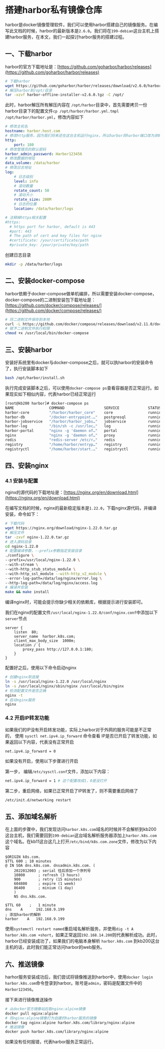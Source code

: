 # 搭建harbor私有镜像仓库

harbor是docker镜像管理软件，我们可以使用harbor搭建自己的镜像服务。在编写此文档的时候，harbor的最新版本是`2.6.0`。我们将在`199-debian`这台主机上搭建harbor服务，在本文，我们一起探讨harbor服务的搭建过程。

## 一、下载harbor

harbor的官方下载地址是：[https://github.com/goharbor/harbor/releases](https://github.com/goharbor/harbor/releases)

```bash
# 下载harbor
wget https://github.com/goharbor/harbor/releases/download/v2.6.0/harbor-offline-installer-v2.6.0.tgz
# 解压harbor到/opt/目录
tar -xzvf harbor-offline-installer-v2.6.0.tgz -C /opt/
```

此时，harbor解压所有解压内容在 `/opt/harbor`目录中，首先需要拷贝一份harbor目录下的配置文件`cp /opt/harbor/harbor.yml.tmpl /opt/harbor/harbor.yml`，修改内容如下

```yaml
# 修改主机名
hostname: harbor.host.com
# 修改http服务，因为我们将来还在这台主机运行nginx，所以harbor将harbor端口改为非80端口
http:
    port: 180
# 修改管理员的默认密码
harbor_admin_password: Harbor123456
# 修改数据的地址
data_volume: /data/harbor
# 修改日志地址
log:
    # 日志级别
    level: info
    # 滚动数量
    rotate_count: 50
    # 滚动大小
    rotate_size: 200M
    # 日志的位置
    location: /data/harbor/logs

# 注释掉https相关配置
#https:
  # https port for harbor, default is 443
  #port: 443
  # The path of cert and key files for nginx
  #certificate: /your/certificate/path
  #private_key: /your/private/key/path
```

创建日志目录

```bash
mkdir -p /data/harbor/logs
```

## 二、安装docker-compose

harbor依赖于docker-compose做单机编排，所以需要安装docker-compose，docker-compose的二进制安装包下载地址是：[https://github.com/docker/compose/releases/](https://github.com/docker/compose/releases/)

```bash
# 将二进制文件保存到本地
curl -L https://github.com/docker/compose/releases/download/v2.11.0/docker-compose-linux-x86_64 -o /usr/local/bin/docker-compose
# 赋予二进制文件执行权限
chmod +x /usr/local/bin/docker-compose
```

## 三、安装harbor

安装好系统里有docker与docker-compose之后，就可以执harbor的安装命令了，执行安装脚本如下

```bash
bash /opt/harbor/install.sh
```

执行完成安装脚本之后，可以使用`docker-compose ps`查看容器是否正常运行。如果现实如下相似内容，代表harbor已经正常运行

```bash
[root@kb200 harbor]# docker-compose ps
NAME                COMMAND                  SERVICE             STATUS              PORTS
harbor-core         "/harbor/harbor_core"    core                running (healthy)   
harbor-db           "/docker-entrypoint.…"   postgresql          running (healthy)   5432/tcp
harbor-jobservice   "/harbor/harbor_jobs…"   jobservice          running (healthy)   
harbor-log          "/bin/sh -c /usr/loc…"   log                 running (healthy)   127.0.0.1:1514->10514/tcp
harbor-portal       "nginx -g 'daemon of…"   portal              running (healthy)   8080/tcp
nginx               "nginx -g 'daemon of…"   proxy               running (healthy)   0.0.0.0:180->8080/tcp
redis               "redis-server /etc/r…"   redis               running (healthy)   6379/tcp
registry            "/home/harbor/entryp…"   registry            running (healthy)   5000/tcp
registryctl         "/home/harbor/start.…"   registryctl         running (healthy)
```

## 四、安装nginx

### 4.1 安装与配置

nginx的源代码的下载地址是：[https://nginx.org/en/download.html](https://nginx.org/en/download.html)

在编写文档的时候，nginx的最新稳定版本是`1.22.0`，下载nginx源代码，并编译安装，命令如下：

```bash
# 下载代码
wget https://nginx.org/download/nginx-1.22.0.tar.gz
# 解压文件
tar -zxvf nginx-1.22.0.tar.gz
# 进入源码目录
cd nginx-1.22.0
# 配置编译参数，--prefix参数指定安装目录
./configure \
--prefix=/usr/local/nginx-1.22.0 \
--with-stream \
--with-http_stub_status_module \
--with-http_ssl_module --with-http_v2_module \
--error-log-path=/data/log/nginx/error.log \
--http-log-path=/data/log/nginx/access.log
# 编译并安装
make && make install
```

编译nginx时，可能会提示你缺少相关的依赖库，根据提示进行安装即可。

我们在nginx的配置文件`/usr/local/nginx-1.22.0/conf/nginx.conf`中添加以下`server`节点

```shell
server {
    listen  80;
    server_name  harbor.k8s.com;
    client_max_body_size  1000m;
    location / {
        proxy_pass http://127.0.0.1:180;
    }
}
```

配置好之后，使用以下命令启动nginx

```bash
# 创建nginx软连接
ln -s /usr/local/nginx-1.22.0 /usr/local/nginx
ln -s /usr/local/nginx/sbin/nginx /usr/local/bin/nginx
# 检测配置文件是否正确
nginx -t
# 启动nginx服务
nginx
```

### 4.2 开启IP转发功能

如果我们的IP没有开启转发功能，实际上harbor对于外网的服务可能是不正常的， 使用 `sysctl net.ipv4.ip_forward` 命令查看 IP是否已开启了转发功能，如果返回以下内容，代表没有正常开启

```bash
net.ipv4.ip_forward = 0
```

如果没有开启，使用以下步骤进行开启

第一步， 编辑`/etc/sysctl.conf`文件，添加以下内容：

```bash
net.ipv4.ip_forward = 1 # 这个配置改成1，0是没打开
```

第二步，重启网络，如果已正常开启了IP转发了，则不需要重启网络了

```bash-script
/etc/init.d/networking restart
```

## 五、添加域名解析

在上面的步骤中，我们发现访问`harbor.k8s.com`域名的时候并不会解析到kb200这台主机，我们需要回到`199-debian`这台域名解析服务器添加上`harbor.k8s.com`这个域名。在kb11这台这几上打开`/etc/bind/k8s.com.zone`文件，修改为以下内容

```shell
$ORIGIN k8s.com.
$TTL 600 ; 10 minutes
@ IN SOA dns.k8s.com. dnsadmin.k8s.com. (
    2022012003 ; serial 往后添加一个序列号
    10800      ; refresh (3 hours)
    900        ; retry (15 minutes)
    604800     ; expire (1 week)
    86400      ; minium (1 day)
    )
    NS dns.k8s.com.

$TTL 60    ;   1 minute
dns    A      192.168.9.199
; 添加harbor的解析
harbor    A   192.168.9.199
```

使用`systemctl restart named`重启域名解析服务，并使用`dig -t A harbor.k8s.com +short`，如果正常返回`192.168.14.200`则代表解析成功。此时，harbor已经安装成功了，如果我们的电脑本身解析 `harbor.k8s.com` 到kb200这台主机的话，此时我们能正常访问harbor的web服务。

## 六、推送镜像

harhor服务安装成功后，我们尝试将镜像推送到harbor中，使用`docker login harbor.k8s.com`命令登录到harbor。账号是`admin`，密码是配置文件中的`Harbor123456`。

接下来进行镜像推送操作

```bash
# 从docker官方镜像站拉取nginx:alpine镜像
docker pull nginx:alpine
# 将nginx:alpine镜像打为自建的harbor服务的镜像
docker tag nginx:alpine harbor.k8s.com/library/nginx:alpine
# 推送镜像
docker push harbor.k8s.com/library/nginx:alpine
```

如果没有任何报错，代表harbor服务正常运行。
